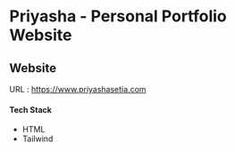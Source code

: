 # Priyasha - Personal Portfolio Website

## Website
URL : https://www.priyashasetia.com

#### Tech Stack
- HTML
- Tailwind 
